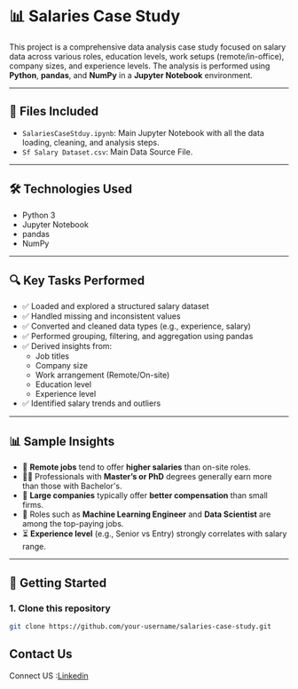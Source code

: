 # 📊 Salaries Case Study

This project is a comprehensive data analysis case study focused on salary data across various roles, education levels, work setups (remote/in-office), company sizes, and experience levels. The analysis is performed using **Python**, **pandas**, and **NumPy** in a **Jupyter Notebook** environment.

---

## 📁 Files Included

- `SalariesCaseStduy.ipynb`: Main Jupyter Notebook with all the data loading, cleaning, and analysis steps.
- `Sf Salary Dataset.csv`: Main Data Source File.

---

## 🛠️ Technologies Used

- Python 3 
- Jupyter Notebook  
- pandas  
- NumPy

---

## 🔍 Key Tasks Performed

- ✅ Loaded and explored a structured salary dataset  
- ✅ Handled missing and inconsistent values  
- ✅ Converted and cleaned data types (e.g., experience, salary)  
- ✅ Performed grouping, filtering, and aggregation using pandas  
- ✅ Derived insights from:
  - Job titles
  - Company size
  - Work arrangement (Remote/On-site)
  - Education level
  - Experience level
- ✅ Identified salary trends and outliers

---

## 📊 Sample Insights

- 💼 **Remote jobs** tend to offer **higher salaries** than on-site roles.  
- 🧑‍🎓 Professionals with **Master’s or PhD** degrees generally earn more than those with Bachelor's.  
- 🏢 **Large companies** typically offer **better compensation** than small firms.  
- 🧠 Roles such as **Machine Learning Engineer** and **Data Scientist** are among the top-paying jobs.  
- ⏳ **Experience level** (e.g., Senior vs Entry) strongly correlates with salary range.

---

## 🚀 Getting Started

### 1. Clone this repository
```bash
git clone https://github.com/your-username/salaries-case-study.git
```

## Contact Us
Connect US :[Linkedin](https://www.linkedin.com/in/aditya-kumar-dwivedi-3702552aa/)

